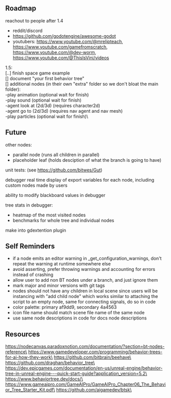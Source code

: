 ## Roadmap
reachout to people after 1.4
- reddit/discord
- https://github.com/godotengine/awesome-godot
- youtubers: https://www.youtube.com/@mrelipteach, https://www.youtube.com/gamefromscratch, https://www.youtube.com/@dev-worm, https://www.youtube.com/@ThisIsVini/videos

1.5:\
[..] finish space game example\
[] document "your first behavior tree"\
[] additional nodes (in their own "extra" folder so we don't bloat the main folder):\
   -play animation (optional wait for finish)\
   -play sound (optional wait for finish)\
   -agent look at (2d/3d) (requires character2d)\
   -agent go to (2d/3d) (requires nav agent and nav mesh)\
   -play particles (optional wait for finish)\

## Future
other nodes:
- parallel node (runs all children in parallel)
- placeholder leaf (holds desciption of what the branch is going to have)

unit tests: (see https://github.com/bitwes/Gut)

debugger real time display of export variables for each node, including custom nodes made by users

ability to modify blackboard values in debugger

tree stats in debugger:
- heatmap of the most visited nodes
- benchmarks for whole tree and individual nodes

make into gdextention plugin


## Self Reminders
- if a node emits an editor warning in _get_configuration_warnings, don't repeat the warning at runtime somewhere else
- avoid asserting, prefer throwing warnings and accounting for errors instead of crashing
- allow user to add non BT nodes under a branch, and just ignore them
- mark major and minor versions with git tags
- nodes should not have any children in local scene since users will be instancing with "add child node" which works similar to attaching the script to an empty node, same for connecting signals, do so in code
- color palette: primary af9dd9, secondary 4a4563
- icon file name should match scene file name of the same node
- use same node descriptions in code for docs node descriptions

## Resources
https://nodecanvas.paradoxnotion.com/documentation/?section=bt-nodes-reference\
https://www.gamedeveloper.com/programming/behavior-trees-for-ai-how-they-work\
https://github.com/bitbrain/beehave\
https://github.com/draghan/behavior_tree\
https://dev.epicgames.com/documentation/en-us/unreal-engine/behavior-tree-in-unreal-engine---quick-start-guide?application_version=5.2\
https://www.behaviortree.dev/docs/\
https://www.gameaipro.com/GameAIPro/GameAIPro_Chapter06_The_Behavior_Tree_Starter_Kit.pdf\
https://github.com/aigamedev/btsk\